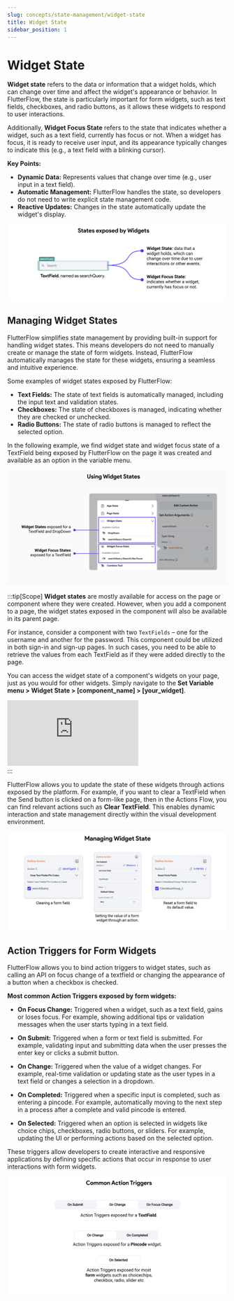 ```yaml
---
slug: concepts/state-management/widget-state
title: Widget State
sidebar_position: 1
---
```


# Widget State

**Widget state** refers to the data or information that a widget holds, which can change over time and affect the widget's appearance or behavior. In FlutterFlow, the state is particularly important for form widgets, such as text fields, checkboxes, and radio buttons, as it allows these widgets to respond to user interactions.

Additionally, **Widget Focus State** refers to the state that indicates whether a widget, such as a text field, currently has focus or not. When a widget has focus, it is ready to receive user input, and its appearance typically changes to indicate this (e.g., a text field with a blinking cursor).

**Key Points:**

- **Dynamic Data:** Represents values that change over time (e.g., user input in a text field).
- **Automatic Management:** FlutterFlow handles the state, so developers do not need to write explicit state management code.
- **Reactive Updates:** Changes in the state automatically update the widget's display. 

![widget-state.png](imgs/widget-state.png)

## Managing Widget States

FlutterFlow simplifies state management by providing built-in support for handling widget states. This means developers do not need to manually create or manage the state of form widgets. Instead, FlutterFlow automatically manages the state for these widgets, ensuring a seamless and intuitive experience.

Some examples of widget states exposed by FlutterFlow: 

  - **Text Fields:** The state of text fields is automatically managed, including the input text and validation states.
  - **Checkboxes:** The state of checkboxes is managed, indicating whether they are checked or unchecked.
  - **Radio Buttons:** The state of radio buttons is managed to reflect the selected option.


In the following example, we find widget state and widget focus state of a TextField being exposed by FlutterFlow on the page it was created and available as an option in the variable menu.

![using-widget-state.png](imgs/using-widget-state.png)

:::tip[Scope]
**Widget states** are mostly available for access on the page or component where they were created. However, when you add a component to a page, the widget states exposed in the component will also be available in its parent page.

For instance, consider a component with two `TextFields` – one for the username and another for the password. This component could be utilized in both sign-in and sign-up pages. In such cases, you need to be able to retrieve the values from each TextField as if they were added directly to the page.

You can access the widget state of a component's widgets on your page, just as you would for other widgets. Simply navigate to the **Set Variable menu > Widget State > [component_name] > [your_widget]**.

<div class="video-container"><iframe src="https://www.loom.
com/embed/4dca7e59da1643629dcbb7cd2065580d?sid=3f2cd864-7d72-41ee-adc2-bb96e3ddc1b5" frameborder="0" allow="accelerometer; autoplay; clipboard-write; encrypted-media; gyroscope; picture-in-picture; web-share" referrerpolicy="strict-origin-when-cross-origin" allowfullscreen></iframe></div>
:::

FlutterFlow allows you to update the state of these widgets through actions exposed by the platform. For example, if you want to clear a TextField when the Send button is clicked on a form-like page, then in the Actions Flow, you can find relevant actions such as **Clear TextField**. This enables dynamic interaction and state management directly within the visual development environment.

![managing-widget-state.png](imgs/managing-widget-state.png)


## Action Triggers for Form Widgets
FlutterFlow allows you to bind action triggers to widget states, such as calling an API on focus change of a textfield or changing the appearance of a button when a checkbox is checked.

**Most common Action Triggers exposed by form widgets:**

- **On Focus Change:** Triggered when a widget, such as a text field, gains or loses focus.
For example, showing additional tips or validation messages when the user starts typing in a text field.

- **On Submit:** Triggered when a form or text field is submitted. For example, validating input and submitting data when the user presses the enter key or clicks a submit button.

- **On Change:** Triggered when the value of a widget changes. For example, real-time validation or updating state as the user types in a text field or changes a selection in a dropdown.

- **On Completed:** Triggered when a specific input is completed, such as entering a pincode.
For example, automatically moving to the next step in a process after a complete and valid pincode is entered.

- **On Selected:** Triggered when an option is selected in widgets like choice chips, checkboxes, radio buttons, or sliders. For example, updating the UI or performing actions based on the selected option.

These triggers allow developers to create interactive and responsive applications by defining specific actions that occur in response to user interactions with form widgets.

![action-triggers-widget-state.png](imgs/action-triggers-widget-state.png)




